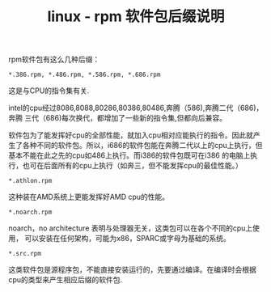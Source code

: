 ﻿---
title: linux - rpm 软件包后缀说明
categories:
  - Linux
  - rpm
tags:
  - Linux
  - rpm
---

rpm软件包有这么几种后缀：

    *.386.rpm, *.486.rpm, *.586.rpm, *.686.rpm

这是与CPU的指令集有关.

<!--more-->

intel的cpu经过8086,8088,80286,80386,80486,奔腾（586),奔腾二代（686)，奔腾 三代（686)每次换代，都增加了一些新的指令集,但都向后兼容。

软件包为了能发挥好cpu的全部性能，就加入cpu相对应能执行的指令。因此就产生了各种不同的软件包。所以，i686的软件包能在奔腾二代以上的cpu上执行，但基本不能在此之先的cpu如486上执行。而i386的软件包既可在i386 的电脑上执行，也可在后面所有的cpu上执行（如奔三，但不能发挥cpu的最佳性能。）

    *.athlon.rpm

这种装在AMD系统上更能发挥好AMD cpu的性能。

    *.noarch.rpm

noarch，no architecture 
表明与处理器无关，这类包可以在各个不同的cpu上使用，
可以安装在任何架构，可能为x86，SPARC或字母为基础的系统。

    *.src.rpm

这类软件包是源程序包，不能直接安装运行的，先要通过编译。在编译时会根据cpu的类型来产生相应后缀的软件包.


